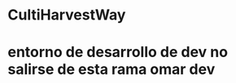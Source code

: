 # CultiHarvestWay



<!-- listado: kamtario (correcto1) -->  
<!-- listado: omar (correcto1) -->  
<!-- listado: Emanuel (correcto1-2) -->  
# entorno de desarrollo de  dev no salirse de esta rama omar dev